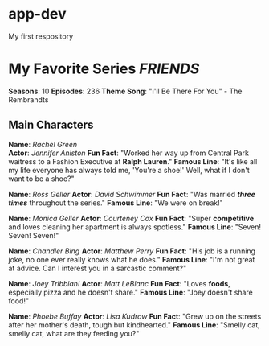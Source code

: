 # app-dev
My first respository

# My Favorite Series *FRIENDS*

**Seasons**: 10
**Episodes**: 236
**Theme Song**: "I'll Be There For You" - The Rembrandts

## **Main Characters**

**Name**: *Rachel Green* <br>
**Actor**: *Jennifer Aniston*
**Fun Fact**: "Worked her way up from Central Park waitress to a Fashion Executive at **Ralph Lauren**."
**Famous Line**: "It's like all my life everyone has always told me, 'You're a shoe!' Well, what if I don't want to be a shoe?"

**Name**: *Ross Geller*
**Actor**: *David Schwimmer*
**Fun Fact**: "Was married ***three times*** throughout the series."
**Famous Line**: "We were on break!"

**Name**: *Monica Geller*
**Actor**: *Courteney Cox*
**Fun Fact**:  "Super **competitive** and loves cleaning her apartment is always spotless."
**Famous Line**: "Seven! Seven! Seven!"

**Name**: *Chandler Bing*
**Actor**: *Matthew Perry*
**Fun Fact**:  "His job is a running joke, no one ever really knows what he does."
**Famous Line**: "I'm not great at advice. Can I interest you in a sarcastic comment?"

**Name**: *Joey Tribbiani*
**Actor**: *Matt LeBlanc*
**Fun Fact**:  "Loves **foods**, especially pizza and he doesn't share."
**Famous Line**: "Joey doesn't share food!"

**Name**: *Phoebe Buffay*
**Actor**: *Lisa Kudrow*
**Fun Fact**:  "Grew up on the streets after her mother's death, tough but kindhearted."
**Famous Line**: "Smelly cat, smelly cat, what are they feeding you?"
